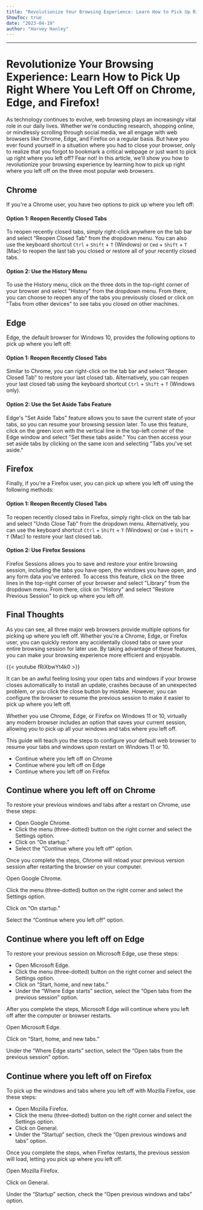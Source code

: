 ```yaml
---
title: "Revolutionize Your Browsing Experience: Learn How to Pick Up Right Where You Left Off on Chrome, Edge, and Firefox!"
ShowToc: true 
date: "2023-04-19"
author: "Harvey Hanley"
---
```

*****
# Revolutionize Your Browsing Experience: Learn How to Pick Up Right Where You Left Off on Chrome, Edge, and Firefox!

As technology continues to evolve, web browsing plays an increasingly vital role in our daily lives. Whether we're conducting research, shopping online, or mindlessly scrolling through social media, we all engage with web browsers like Chrome, Edge, and Firefox on a regular basis. But have you ever found yourself in a situation where you had to close your browser, only to realize that you forgot to bookmark a critical webpage or just want to pick up right where you left off? Fear not! In this article, we'll show you how to revolutionize your browsing experience by learning how to pick up right where you left off on the three most popular web browsers.

## Chrome

If you're a Chrome user, you have two options to pick up where you left off:

#### Option 1: Reopen Recently Closed Tabs

To reopen recently closed tabs, simply right-click anywhere on the tab bar and select "Reopen Closed Tab" from the dropdown menu. You can also use the keyboard shortcut `Ctrl` + `Shift` + `T` (Windows) or `Cmd` + `Shift` + `T` (Mac) to reopen the last tab you closed or restore all of your recently closed tabs.

#### Option 2: Use the History Menu

To use the History menu, click on the three dots in the top-right corner of your browser and select "History" from the dropdown menu. From there, you can choose to reopen any of the tabs you previously closed or click on "Tabs from other devices" to see tabs you closed on other machines.

## Edge

Edge, the default browser for Windows 10, provides the following options to pick up where you left off:

#### Option 1: Reopen Recently Closed Tabs

Similar to Chrome, you can right-click on the tab bar and select "Reopen Closed Tab" to restore your last closed tab. Alternatively, you can reopen your last closed tab using the keyboard shortcut `Ctrl` + `Shift` + `T` (Windows only).

#### Option 2: Use the Set Aside Tabs Feature

Edge's "Set Aside Tabs" feature allows you to save the current state of your tabs, so you can resume your browsing session later. To use this feature, click on the green icon with the vertical line in the top-left corner of the Edge window and select "Set these tabs aside." You can then access your set aside tabs by clicking on the same icon and selecting "Tabs you've set aside."

## Firefox

Finally, if you're a Firefox user, you can pick up where you left off using the following methods:

#### Option 1: Reopen Recently Closed Tabs

To reopen recently closed tabs in Firefox, simply right-click on the tab bar and select "Undo Close Tab" from the dropdown menu. Alternatively, you can use the keyboard shortcut `Ctrl` + `Shift` + `T` (Windows) or `Cmd` + `Shift` + `T` (Mac) to restore your last closed tab.

#### Option 2: Use Firefox Sessions

Firefox Sessions allows you to save and restore your entire browsing session, including the tabs you have open, the windows you have open, and any form data you've entered. To access this feature, click on the three lines in the top-right corner of your browser and select "Library" from the dropdown menu. From there, click on "History" and select "Restore Previous Session" to pick up where you left off.

## Final Thoughts

As you can see, all three major web browsers provide multiple options for picking up where you left off. Whether you're a Chrome, Edge, or Firefox user, you can quickly restore any accidentally closed tabs or save your entire browsing session for later use. By taking advantage of these features, you can make your browsing experience more efficient and enjoyable.

{{< youtube fRiXbwYt4k0 >}} 



It can be an awful feeling losing your open tabs and windows if your browse closes automatically to install an update, crashes because of an unexpected problem, or you click the close button by mistake. However, you can configure the browser to resume the previous session to make it easier to pick up where you left off.
 
Whether you use Chrome, Edge, or Firefox on Windows 11 or 10, virtually any modern browser includes an option that saves your current session, allowing you to pick up all your windows and tabs where you left off.
 
This guide will teach you the steps to configure your default web browser to resume your tabs and windows upon restart on Windows 11 or 10.
 
- Continue where you left off on Chrome
 - Continue where you left off on Edge
 - Continue where you left off on Firefox

 
## Continue where you left off on Chrome
 
To restore your previous windows and tabs after a restart on Chrome, use these steps:
 
- Open Google Chrome.
 - Click the menu (three-dotted) button on the right corner and select the Settings option.
 - Click on “On startup.”
 - Select the “Continue where you left off” option.

 
Once you complete the steps, Chrome will reload your previous version session after restarting the browser on your computer.
 
Open Google Chrome.
 
Click the menu (three-dotted) button on the right corner and select the Settings option.
 
Click on “On startup.”
 
Select the “Continue where you left off” option.
 

 
## Continue where you left off on Edge
 
To restore your previous session on Microsoft Edge, use these steps:
 
- Open Microsoft Edge.
 - Click the menu (three-dotted) button on the right corner and select the Settings option.
 - Click on “Start, home, and new tabs.”
 - Under the “Where Edge starts” section, select the “Open tabs from the previous session” option.

 
After you complete the steps, Microsoft Edge will continue where you left off after the computer or browser restarts.
 
Open Microsoft Edge.
 
Click on “Start, home, and new tabs.”
 
Under the “Where Edge starts” section, select the “Open tabs from the previous session” option.
 
## Continue where you left off on Firefox
 
To pick up the windows and tabs where you left off with Mozilla Firefox, use these steps:
 
- Open Mozilla Firefox.
 - Click the menu (three-dotted) button on the right corner and select the Settings option.
 - Click on General.
 - Under the “Startup” section, check the “Open previous windows and tabs” option.

 
Once you complete the steps, when Firefox restarts, the previous session will load, letting you pick up where you left off.
 
Open Mozilla Firefox.
 
Click on General.
 
Under the “Startup” section, check the “Open previous windows and tabs” option.




